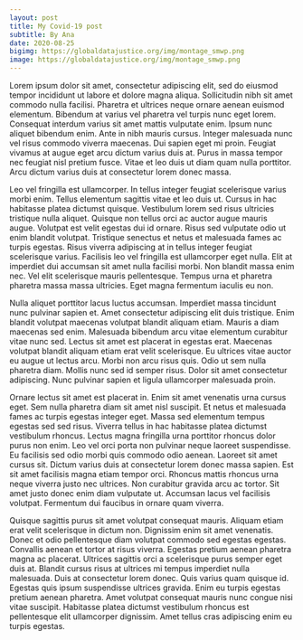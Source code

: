 ```yaml
---
layout: post
title: My Covid-19 post
subtitle: By Ana
date: 2020-08-25
bigimg: https://globaldatajustice.org/img/montage_smwp.png
image: https://globaldatajustice.org/img/montage_smwp.png
---
```


Lorem ipsum dolor sit amet, consectetur adipiscing elit, sed do eiusmod tempor incididunt ut labore et dolore magna aliqua. Sollicitudin nibh sit amet commodo nulla facilisi. Pharetra et ultrices neque ornare aenean euismod elementum. Bibendum at varius vel pharetra vel turpis nunc eget lorem. Consequat interdum varius sit amet mattis vulputate enim. Ipsum nunc aliquet bibendum enim. Ante in nibh mauris cursus. Integer malesuada nunc vel risus commodo viverra maecenas. Dui sapien eget mi proin. Feugiat vivamus at augue eget arcu dictum varius duis at. Purus in massa tempor nec feugiat nisl pretium fusce. Vitae et leo duis ut diam quam nulla porttitor. Arcu dictum varius duis at consectetur lorem donec massa.

Leo vel fringilla est ullamcorper. In tellus integer feugiat scelerisque varius morbi enim. Tellus elementum sagittis vitae et leo duis ut. Cursus in hac habitasse platea dictumst quisque. Vestibulum lorem sed risus ultricies tristique nulla aliquet. Quisque non tellus orci ac auctor augue mauris augue. Volutpat est velit egestas dui id ornare. Risus sed vulputate odio ut enim blandit volutpat. Tristique senectus et netus et malesuada fames ac turpis egestas. Risus viverra adipiscing at in tellus integer feugiat scelerisque varius. Facilisis leo vel fringilla est ullamcorper eget nulla. Elit at imperdiet dui accumsan sit amet nulla facilisi morbi. Non blandit massa enim nec. Vel elit scelerisque mauris pellentesque. Tempus urna et pharetra pharetra massa massa ultricies. Eget magna fermentum iaculis eu non.

Nulla aliquet porttitor lacus luctus accumsan. Imperdiet massa tincidunt nunc pulvinar sapien et. Amet consectetur adipiscing elit duis tristique. Enim blandit volutpat maecenas volutpat blandit aliquam etiam. Mauris a diam maecenas sed enim. Malesuada bibendum arcu vitae elementum curabitur vitae nunc sed. Lectus sit amet est placerat in egestas erat. Maecenas volutpat blandit aliquam etiam erat velit scelerisque. Eu ultrices vitae auctor eu augue ut lectus arcu. Morbi non arcu risus quis. Odio ut sem nulla pharetra diam. Mollis nunc sed id semper risus. Dolor sit amet consectetur adipiscing. Nunc pulvinar sapien et ligula ullamcorper malesuada proin.

Ornare lectus sit amet est placerat in. Enim sit amet venenatis urna cursus eget. Sem nulla pharetra diam sit amet nisl suscipit. Et netus et malesuada fames ac turpis egestas integer eget. Massa sed elementum tempus egestas sed sed risus. Viverra tellus in hac habitasse platea dictumst vestibulum rhoncus. Lectus magna fringilla urna porttitor rhoncus dolor purus non enim. Leo vel orci porta non pulvinar neque laoreet suspendisse. Eu facilisis sed odio morbi quis commodo odio aenean. Laoreet sit amet cursus sit. Dictum varius duis at consectetur lorem donec massa sapien. Est sit amet facilisis magna etiam tempor orci. Rhoncus mattis rhoncus urna neque viverra justo nec ultrices. Non curabitur gravida arcu ac tortor. Sit amet justo donec enim diam vulputate ut. Accumsan lacus vel facilisis volutpat. Fermentum dui faucibus in ornare quam viverra.

Quisque sagittis purus sit amet volutpat consequat mauris. Aliquam etiam erat velit scelerisque in dictum non. Dignissim enim sit amet venenatis. Donec et odio pellentesque diam volutpat commodo sed egestas egestas. Convallis aenean et tortor at risus viverra. Egestas pretium aenean pharetra magna ac placerat. Ultrices sagittis orci a scelerisque purus semper eget duis at. Blandit cursus risus at ultrices mi tempus imperdiet nulla malesuada. Duis at consectetur lorem donec. Quis varius quam quisque id. Egestas quis ipsum suspendisse ultrices gravida. Enim eu turpis egestas pretium aenean pharetra. Amet volutpat consequat mauris nunc congue nisi vitae suscipit. Habitasse platea dictumst vestibulum rhoncus est pellentesque elit ullamcorper dignissim. Amet tellus cras adipiscing enim eu turpis egestas.